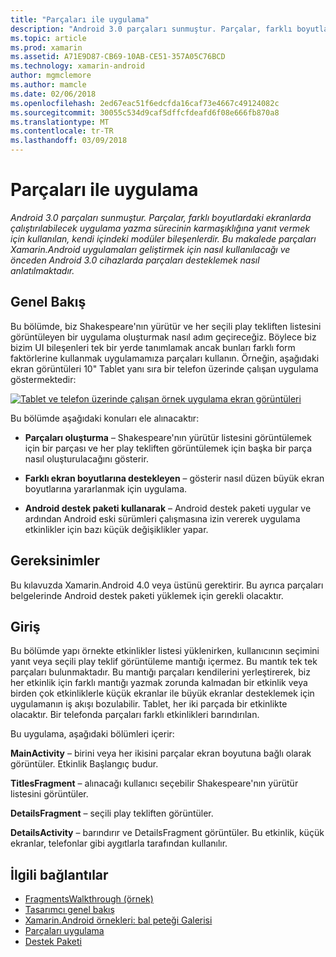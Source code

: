 ```yaml
---
title: "Parçaları ile uygulama"
description: "Android 3.0 parçaları sunmuştur. Parçalar, farklı boyutlardaki ekranlarda çalıştırılabilecek uygulama yazma sürecinin karmaşıklığına yanıt vermek için kullanılan, kendi içindeki modüler bileşenlerdir. Bu makalede parçaları Xamarin.Android uygulamaları geliştirmek için nasıl kullanılacağı ve önceden Android 3.0 cihazlarda parçaları desteklemek nasıl anlatılmaktadır."
ms.topic: article
ms.prod: xamarin
ms.assetid: A71E9D87-CB69-10AB-CE51-357A05C76BCD
ms.technology: xamarin-android
author: mgmclemore
ms.author: mamcle
ms.date: 02/06/2018
ms.openlocfilehash: 2ed67eac51f6edcfda16caf73e4667c49124082c
ms.sourcegitcommit: 30055c534d9caf5dffcfdeafd6f08e666fb870a8
ms.translationtype: MT
ms.contentlocale: tr-TR
ms.lasthandoff: 03/09/2018
---
```

# <a name="implementing-with-fragments"></a>Parçaları ile uygulama

_Android 3.0 parçaları sunmuştur. Parçalar, farklı boyutlardaki ekranlarda çalıştırılabilecek uygulama yazma sürecinin karmaşıklığına yanıt vermek için kullanılan, kendi içindeki modüler bileşenlerdir. Bu makalede parçaları Xamarin.Android uygulamaları geliştirmek için nasıl kullanılacağı ve önceden Android 3.0 cihazlarda parçaları desteklemek nasıl anlatılmaktadır._


## <a name="overview"></a>Genel Bakış

Bu bölümde, biz Shakespeare'nın yürütür ve her seçili play tekliften listesini görüntüleyen bir uygulama oluşturmak nasıl adım geçireceğiz. Böylece biz bizim UI bileşenleri tek bir yerde tanımlamak ancak bunları farklı form faktörlerine kullanmak uygulamamıza parçaları kullanın. Örneğin, aşağıdaki ekran görüntüleri 10" Tablet yanı sıra bir telefon üzerinde çalışan uygulama göstermektedir:

[![Tablet ve telefon üzerinde çalışan örnek uygulama ekran görüntüleri](images/intro-screenshot-sml.png)](images/intro-screenshot.png#lightbox)

Bu bölümde aşağıdaki konuları ele alınacaktır:

- **Parçaları oluşturma** &ndash; Shakespeare'nın yürütür listesini görüntülemek için bir parçası ve her play tekliften görüntülemek için başka bir parça nasıl oluşturulacağını gösterir.

- **Farklı ekran boyutlarına destekleyen** &ndash; gösterir nasıl düzen büyük ekran boyutlarına yararlanmak için uygulama.

- **Android destek paketi kullanarak** &ndash; Android destek paketi uygular ve ardından Android eski sürümleri çalışmasına izin vererek uygulama etkinlikler için bazı küçük değişiklikler yapar.


## <a name="requirements"></a>Gereksinimler

Bu kılavuzda Xamarin.Android 4.0 veya üstünü gerektirir. Bu ayrıca parçaları belgelerinde Android destek paketi yüklemek için gerekli olacaktır.


## <a name="introduction"></a>Giriş

Bu bölümde yapı örnekte etkinlikler listesi yüklenirken, kullanıcının seçimini yanıt veya seçili play teklif görüntüleme mantığı içermez. Bu mantık tek tek parçaları bulunmaktadır.
Bu mantığı parçaları kendilerini yerleştirerek, biz her etkinlik için farklı mantığı yazmak zorunda kalmadan bir etkinlik veya birden çok etkinliklerle küçük ekranlar ile büyük ekranlar desteklemek için uygulamanın iş akışı bozulabilir. Tablet, her iki parçada bir etkinlikte olacaktır. Bir telefonda parçaları farklı etkinlikleri barındırılan.

Bu uygulama, aşağıdaki bölümleri içerir:

 **MainActivity** – birini veya her ikisini parçalar ekran boyutuna bağlı olarak görüntüler. Etkinlik Başlangıç budur.

 **TitlesFragment** – alınacağı kullanıcı seçebilir Shakespeare'nın yürütür listesini görüntüler.

 **DetailsFragment** – seçili play tekliften görüntüler.

 **DetailsActivity** – barındırır ve DetailsFragment görüntüler.
Bu etkinlik, küçük ekranlar, telefonlar gibi aygıtlarla tarafından kullanılır.



## <a name="related-links"></a>İlgili bağlantılar

- [FragmentsWalkthrough (örnek)](https://developer.xamarin.com/samples/monodroid/FragmentsWalkthrough/)
- [Tasarımcı genel bakış](~/android/user-interface/android-designer/index.md)
- [Xamarin.Android örnekleri: bal peteği Galerisi](https://developer.xamarin.com/samples/HoneycombGallery/)
- [Parçaları uygulama](http://developer.android.com/guide/topics/fundamentals/fragments.html)
- [Destek Paketi](http://developer.android.com/sdk/compatibility-library.html)
